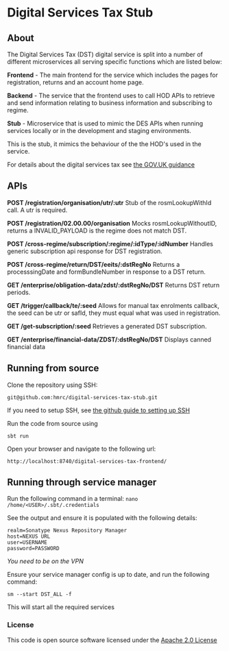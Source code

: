 # Digital Services Tax Stub

## About
The Digital Services Tax (DST) digital service is split into a number of different microservices all serving specific functions which are listed below:

**Frontend** - The main frontend for the service which includes the pages for registration, returns and an account home page.

**Backend** - The service that the frontend uses to call HOD APIs to retrieve and send information relating to business information and subscribing to regime.

**Stub** - Microservice that is used to mimic the DES APIs when running services locally or in the development and staging environments.

This is the stub, it mimics the behaviour of the the HOD's used in the service. 

For details about the digital services tax see [the GOV.UK guidance](https://www.gov.uk/government/consultations/digital-services-tax-draft-guidance)

## APIs

**POST       /registration/organisation/utr/:utr**
Stub of the rosmLookupWithId call. A utr is required.

**POST       /registration/02.00.00/organisation**
Mocks rosmLookupWithoutID, returns a INVALID_PAYLOAD is the regime does not match DST.

**POST       /cross-regime/subscription/:regime/:idType/:idNumber**
Handles generic subscription api response for DST registration. 

**POST /cross-regime/return/DST/eeits/:dstRegNo**
Returns a processsingDate and formBundleNumber in response to a DST return.

**GET /enterprise/obligation-data/zdst/:dstRegNo/DST**
Returns DST return periods.

**GET /trigger/callback/te/:seed**
Allows for manual tax enrolments callback, the seed can be utr or safId, they must equal what was used in registration.

**GET /get-subscription/:seed** 
Retrieves a generated DST subscription.

**GET /enterprise/financial-data/ZDST/:dstRegNo/DST**
Displays canned financial data

## Running from source
Clone the repository using SSH:

`git@github.com:hmrc/digital-services-tax-stub.git`

If you need to setup SSH, see [the github guide to setting up SSH](https://help.github.com/articles/adding-a-new-ssh-key-to-your-github-account/)

Run the code from source using 

`sbt run`

Open your browser and navigate to the following url:

`http://localhost:8740/digital-services-tax-frontend/`

## Running through service manager

Run the following command in a terminal: `nano /home/<USER>/.sbt/.credentials`

See the output and ensure it is populated with the following details:

```
realm=Sonatype Nexus Repository Manager
host=NEXUS URL
user=USERNAME
password=PASSWORD
```

*You need to be on the VPN*

Ensure your service manager config is up to date, and run the following command:

`sm --start DST_ALL -f`

This will start all the required services

### License

This code is open source software licensed under the [Apache 2.0 License]("http://www.apache.org/licenses/LICENSE-2.0.html")
 